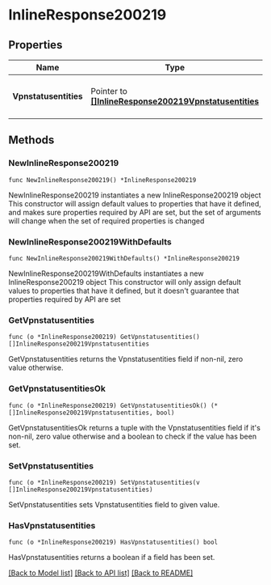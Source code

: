 # InlineResponse200219

## Properties

Name | Type | Description | Notes
------------ | ------------- | ------------- | -------------
**Vpnstatusentities** | Pointer to [**[]InlineResponse200219Vpnstatusentities**](InlineResponse200219Vpnstatusentities.md) | The list of VPN Status for networks | [optional] 

## Methods

### NewInlineResponse200219

`func NewInlineResponse200219() *InlineResponse200219`

NewInlineResponse200219 instantiates a new InlineResponse200219 object
This constructor will assign default values to properties that have it defined,
and makes sure properties required by API are set, but the set of arguments
will change when the set of required properties is changed

### NewInlineResponse200219WithDefaults

`func NewInlineResponse200219WithDefaults() *InlineResponse200219`

NewInlineResponse200219WithDefaults instantiates a new InlineResponse200219 object
This constructor will only assign default values to properties that have it defined,
but it doesn't guarantee that properties required by API are set

### GetVpnstatusentities

`func (o *InlineResponse200219) GetVpnstatusentities() []InlineResponse200219Vpnstatusentities`

GetVpnstatusentities returns the Vpnstatusentities field if non-nil, zero value otherwise.

### GetVpnstatusentitiesOk

`func (o *InlineResponse200219) GetVpnstatusentitiesOk() (*[]InlineResponse200219Vpnstatusentities, bool)`

GetVpnstatusentitiesOk returns a tuple with the Vpnstatusentities field if it's non-nil, zero value otherwise
and a boolean to check if the value has been set.

### SetVpnstatusentities

`func (o *InlineResponse200219) SetVpnstatusentities(v []InlineResponse200219Vpnstatusentities)`

SetVpnstatusentities sets Vpnstatusentities field to given value.

### HasVpnstatusentities

`func (o *InlineResponse200219) HasVpnstatusentities() bool`

HasVpnstatusentities returns a boolean if a field has been set.


[[Back to Model list]](../README.md#documentation-for-models) [[Back to API list]](../README.md#documentation-for-api-endpoints) [[Back to README]](../README.md)


